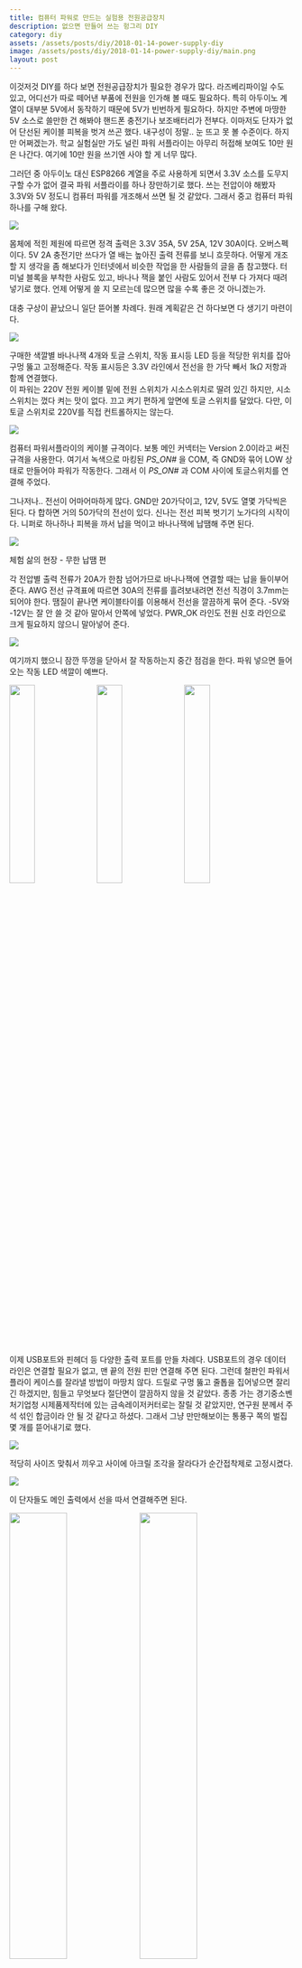 ```yaml
---
title: 컴퓨터 파워로 만드는 실험용 전원공급장치
description: 없으면 만들어 쓰는 헝그리 DIY
category: diy
assets: /assets/posts/diy/2018-01-14-power-supply-diy
image: /assets/posts/diy/2018-01-14-power-supply-diy/main.png
layout: post
---
```


이것저것 DIY를 하다 보면 전원공급장치가 필요한 경우가 많다. 라즈베리파이일 수도 있고, 어디선가 따로 떼어낸 부품에 전원을 인가해 볼 때도 필요하다. 특히 아두이노 계열이 대부분 5V에서 동작하기 때문에 5V가 빈번하게 필요하다. 하지만 주변에 마땅한 5V 소스로 쓸만한 건 해봐야 핸드폰 충전기나 보조배터리가 전부다. 이마저도 단자가 없어 단선된 케이블 피복을 벗겨 쓰곤 했다. 내구성이 정말.. 눈 뜨고 못 볼 수준이다. 하지만 어쩌겠는가. 학교 실험실만 가도 널린 파워 서플라이는 아무리 허접해 보여도 10만 원은 나간다. 여기에 10만 원을 쓰기엔 사야 할 게 너무 많다.  

그러던 중 아두이노 대신 ESP8266 계열을 주로 사용하게 되면서 3.3V 소스를 도무지 구할 수가 없어 결국 파워 서플라이를 하나 장만하기로 했다. 쓰는 전압이야 해봤자 3.3V와 5V 정도니 컴퓨터 파워를 개조해서 쓰면 될 것 같았다. 그래서 중고 컴퓨터 파워 하나를 구해 왔다. 

<div class='center'><img src='{{page.assets}}/1.png'></div>

몸체에 적힌 제원에 따르면 정격 출력은 3.3V 35A, 5V 25A, 12V 30A이다. 오버스펙이다. 5V 2A 충전기만 쓰다가 열 배는 높아진 출력 전류를 보니 흐뭇하다. 어떻게 개조할 지 생각을 좀 해보다가 인터넷에서 비슷한 작업을 한 사람들의 글을 좀 참고했다. 터미널 블록을 부착한 사람도 있고, 바나나 잭을 붙인 사람도 있어서 전부 다 가져다 때려넣기로 했다. 언제 어떻게 쓸 지 모르는데 많으면 많을 수록 좋은 것 아니겠는가.

대충 구상이 끝났으니 일단 뜯어볼 차례다. 원래 계획같은 건 하다보면 다 생기기 마련이다. 

<div class='center'><img src='{{page.assets}}/2.png'></div>

구매한 색깔별 바나나잭 4개와 토글 스위치, 작동 표시등 LED 등을 적당한 위치를 잡아 구멍 뚫고 고정해준다. 작동 표시등은 3.3V 라인에서 전선을 한 가닥 빼서 <dfn>1kΩ</dfn> 저항과 함께 연결했다.  
이 파워는 220V 전원 케이블 밑에 전원 스위치가 시소스위치로 딸려 있긴 하지만, 시소스위치는 껐다 켜는 맛이 없다. 끄고 켜기 편하게 앞면에 토글 스위치를 달았다. 다만, 이 토글 스위치로 220V를 직접 컨트롤하지는 않는다.

<div class='center'><img src='{{page.assets}}/3.png'></div>

컴퓨터 파워서플라이의 케이블 규격이다. 보통 메인 커넥터는 Version 2.0이라고 써진 규격을 사용한다. 여기서 녹색으로 마킹된 <dfn>PS_ON#</dfn> 을 COM, 즉 GND와 묶어 LOW 상태로 만들어야 파워가 작동한다. 그래서 이 <dfn>PS_ON#</dfn> 과 COM 사이에 토글스위치를 연결해 주었다.

그나저나.. 전선이 어마어마하게 많다. GND만 20가닥이고, 12V, 5V도 열몇 가닥씩은 된다. 다 합하면 거의 50가닥의 전선이 있다. 신나는 전선 피복 벗기기 노가다의 시작이다. 니퍼로 하나하나 피복을 까서 납을 먹이고 바나나잭에 납땜해 주면 된다.

<div class='center'><img src='{{page.assets}}/4.png'></div>

체험 삶의 현장 - 무한 납땜 편

각 전압별 출력 전류가 20A가 한참 넘어가므로 바나나잭에 연결할 때는 납을 들이부어 준다. AWG 전선 규격표에 따르면 30A의 전류를 흘려보내려면 전선 직경이 3.7mm는 되어야 한다. 땜질이 끝나면 케이블타이를 이용해서 전선을 깔끔하게 묶어 준다. -5V와 -12V는 잘 안 쓸 것 같아 말아서 안쪽에 넣었다. PWR_OK 라인도 전원 신호 라인으로 크게 필요하지 않으니 말아넣어 준다.

<div class='center'><img src='{{page.assets}}/5.png'></div>

여기까지 했으니 잠깐 뚜껑을 닫아서 잘 작동하는지 중간 점검을 한다. 파워 넣으면 들어오는 작동 LED 색깔이 예쁘다.

<div class='center'>
  <img src='{{page.assets}}/6.png' style='width: 30%'>
  <img src='{{page.assets}}/7.png' style='width: 30%'>
  <img src='{{page.assets}}/8.png' style='width: 30%'>
</div>

이제 USB포트와 핀헤더 등 다양한 출력 포트를 만들 차례다. USB포트의 경우 데이터 라인은 연결할 필요가 없고, 맨 끝의 전원 핀만 연결해 주면 된다. 그런데 철판인 파워서플라이 케이스를 잘라낼 방법이 마땅치 않다. 드릴로 구멍 뚫고 줄톱을 집어넣으면 잘리긴 하겠지만, 힘들고 무엇보다 절단면이 깔끔하지 않을 것 같았다. 종종 가는 경기중소벤처기업청 시제품제작터에 있는 금속레이저커터로는 잘릴 것 같았지만, 연구원 분께서 주석 섞인 합금이라 안 될 것 같다고 하셨다. 그래서 그냥 만만해보이는 통풍구 쪽의 벌집 몇 개를 뜯어내기로 했다.

<div class='center'><img src='{{page.assets}}/9.png'></div>

적당히 사이즈 맞춰서 끼우고 사이에 아크릴 조각을 잘라다가 순간접착제로 고정시켰다.

<div class='center'><img src='{{page.assets}}/10.png'></div>

이 단자들도 메인 출력에서 선을 따서 연결해주면 된다.

<div class='center'>
  <img src='{{page.assets}}/main.png' style='width: 45%'>
  <img src='{{page.assets}}/11.png' style='width: 45%'>
</div>

바나나잭 단자와 작동 표시등에도 이름을 적어 준다. 영롱한 파란색 아주 맘에 든다.

<div class='center'>
  <img src='{{page.assets}}/12.png' style='width: 30%'>
  <img src='{{page.assets}}/13.png' style='width: 30%'>
  <img src='{{page.assets}}/14.png' style='width: 30%'>
</div>

이제 제대로 작동하는지 확인해 본다. 12V 라인이 약간 모자라게 나오는 것은 5V 라인에 저항을 걸어 주면 해결된다고 한다. 부하 걸면 전압이 좀 떨어질 테니 조금 높게 나오는 것은 문제없어 보인다. 

<div class='center'><img src='{{page.assets}}/15.png'></div>

핀헤더 출력도 바나나잭 쪽과 완벽히 똑같게 나온다.

<div class='center'><img src='{{page.assets}}/16.png'></div>

USB 출력 포트가 네 개나 돼서 이것저것 한번에 많이 돌릴 수도 있다. 한 방에 작동이 잘 되니 만족스럽다.